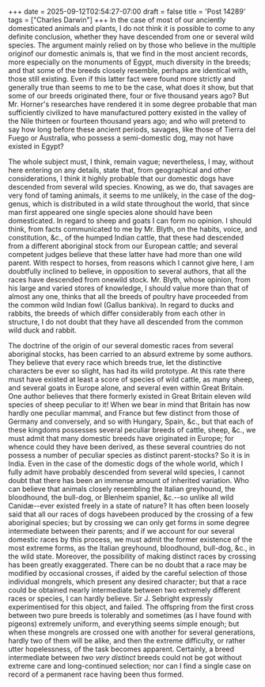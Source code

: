 +++
date = 2025-09-12T02:54:27-07:00
draft = false
title = 'Post 14289'
tags = ["Charles Darwin"]
+++
In the case of most of our anciently domesticated animals and plants, I do not think it is possible to come to any definite conclusion, whether they have descended from one or several wild species. The argument mainly relied on by those who believe in the multiple originof our domestic animals is, that we find in the most ancient records, more especially on the monuments of Egypt, much diversity in the breeds; and that some of the breeds closely resemble, perhaps are identical with, those still existing. Even if this latter fact were found more strictly and generally true than seems to me to be the case, what does it show, but that some of our breeds originated there, four or five thousand years ago? But Mr. Horner's researches have rendered it in some degree probable that man sufficiently civilized to have manufactured pottery existed in the valley of the Nile thirteen or fourteen thousand years ago; and who will pretend to say how long before these ancient periods, savages, like those of Tierra del Fuego or Australia, who possess a semi-domestic dog, may not have existed in Egypt?

The whole subject must, I think, remain vague; nevertheless, I may, without here entering on any details, state that, from geographical and other considerations, I think it highly probable that our domestic dogs have descended from several wild species. Knowing, as we do, that savages are very fond of taming animals, it seems to me unlikely, in the case of the dog-genus, which is distributed in a wild state throughout the world, that since man first appeared one single species alone should have been domesticated. In regard to sheep and goats I can form no opinion. I should think, from facts communicated to me by Mr. Blyth, on the habits, voice, and constitution, &c., of the humped Indian cattle, that these had descended from a different aboriginal stock from our European cattle; and several competent judges believe that these latter have had more than one wild parent. With respect to horses, from reasons which I cannot give here, I am doubtfully inclined to believe, in opposition to several authors, that all the races have descended from onewild stock. Mr. Blyth, whose opinion, from his large and varied stores of knowledge, I should value more than that of almost any one, thinks that all the breeds of poultry have proceeded from the common wild Indian fowl (Gallus bankiva). In regard to ducks and rabbits, the breeds of which differ considerably from each other in structure, I do not doubt that they have all descended from the common wild duck and rabbit.

The doctrine of the origin of our several domestic races from several aboriginal stocks, has been carried to an absurd extreme by some authors. They believe that every race which breeds true, let the distinctive characters be ever so slight, has had its wild prototype. At this rate there must have existed at least a score of species of wild cattle, as many sheep, and several goats in Europe alone, and several even within Great Britain. One author believes that there formerly existed in Great Britain eleven wild species of sheep peculiar to it! When we bear in mind that Britain has now hardly one peculiar mammal, and France but few distinct from those of Germany and conversely, and so with Hungary, Spain, &c., but that each of these kingdoms possesses several peculiar breeds of cattle, sheep, &c., we must admit that many domestic breeds have originated in Europe; for whence could they have been derived, as these several countries do not possess a number of peculiar species as distinct parent-stocks? So it is in India. Even in the case of the domestic dogs of the whole world, which I fully admit have probably descended from several wild species, I cannot doubt that there has been an immense amount of inherited variation. Who can believe that animals closely resembling the Italian greyhound, the bloodhound, the bull-dog, or Blenheim spaniel, &c.--so unlike all wild Canidæ--ever existed freely in a state of nature? It has often been loosely said that all our races of dogs havebeen produced by the crossing of a few aboriginal species; but by crossing we can only get forms in some degree intermediate between their parents; and if we account for our several domestic races by this process, we must admit the former existence of the most extreme forms, as the Italian greyhound, bloodhound, bull-dog, &c., in the wild state. Moreover, the possibility of making distinct races by crossing has been greatly exaggerated. There can be no doubt that a race may be modified by occasional crosses, if aided by the careful selection of those individual mongrels, which present any desired character; but that a race could be obtained nearly intermediate between two extremely different races or species, I can hardly believe. Sir J. Sebright expressly experimentised for this object, and failed. The offspring from the first cross between two pure breeds is tolerably and sometimes (as I have found with pigeons) extremely uniform, and everything seems simple enough; but when these mongrels are crossed one with another for several generations, hardly two of them will be alike, and then the extreme difficulty, or rather utter hopelessness, of the task becomes apparent. Certainly, a breed intermediate between _two very distinct_ breeds could not be got without extreme care and long-continued selection; nor can I find a single case on record of a permanent race having been thus formed.
